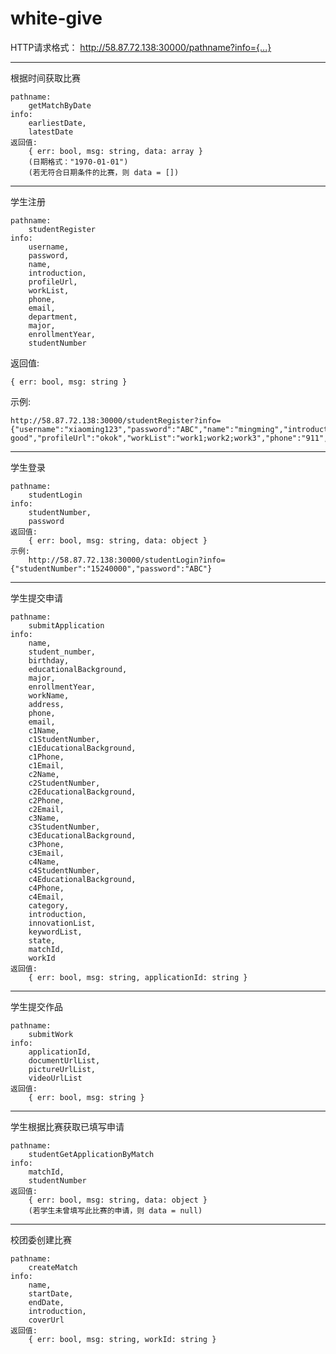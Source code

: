 ﻿# white-give

HTTP请求格式：
    http://58.87.72.138:30000/pathname?info={...}

----------------------------------------------------------------------------------------------------
根据时间获取比赛
```
pathname:
    getMatchByDate
info: 
    earliestDate, 
    latestDate
返回值:
    { err: bool, msg: string, data: array }
    (日期格式："1970-01-01")
    (若无符合日期条件的比赛，则 data = [])
```

----------------------------------------------------------------------------------------------------
学生注册
```
pathname:
    studentRegister
info: 
    username,
    password,
    name,
    introduction,
    profileUrl,
    workList,
    phone,
    email,
    department,
    major,
    enrollmentYear,
    studentNumber
```
返回值:
```
{ err: bool, msg: string }
```
示例:
```    
http://58.87.72.138:30000/studentRegister?info=
{"username":"xiaoming123","password":"ABC","name":"mingming","introduction":"im good","profileUrl":"okok","workList":"work1;work2;work3","phone":"911","email":"xiaoming@163.com","department":"software","major":"soft","enrollmentYear":"2015","studentNumber":"15240000"}
```
----------------------------------------------------------------------------------------------------
学生登录
```
pathname:
    studentLogin
info: 
    studentNumber,
    password
返回值:
    { err: bool, msg: string, data: object }
示例:
    http://58.87.72.138:30000/studentLogin?info={"studentNumber":"15240000","password":"ABC"}
```
----------------------------------------------------------------------------------------------------
学生提交申请
```
pathname:
    submitApplication
info: 
    name,
    student_number,
    birthday,
    educationalBackground,
    major,
    enrollmentYear,
    workName,
    address,
    phone,
    email,
    c1Name,
    c1StudentNumber,
    c1EducationalBackground,
    c1Phone,
    c1Email,
    c2Name,
    c2StudentNumber,
    c2EducationalBackground,
    c2Phone,
    c2Email,
    c3Name,
    c3StudentNumber,
    c3EducationalBackground,
    c3Phone,
    c3Email,
    c4Name,
    c4StudentNumber,
    c4EducationalBackground,
    c4Phone,
    c4Email,
    category,
    introduction,
    innovationList,
    keywordList,
    state,
    matchId,
    workId
返回值:
    { err: bool, msg: string, applicationId: string }
```
----------------------------------------------------------------------------------------------------
学生提交作品
```
pathname:
    submitWork
info: 
    applicationId,
    documentUrlList,
    pictureUrlList,
    videoUrlList
返回值:
    { err: bool, msg: string }
```

----------------------------------------------------------------------------------------------------
学生根据比赛获取已填写申请
```
pathname:
    studentGetApplicationByMatch
info: 
    matchId,
    studentNumber
返回值:
    { err: bool, msg: string, data: object }
    (若学生未曾填写此比赛的申请，则 data = null)
```

----------------------------------------------------------------------------------------------------
校团委创建比赛

```
pathname:
    createMatch
info:
    name,
    startDate,
    endDate,
    introduction,
    coverUrl
返回值:
    { err: bool, msg: string, workId: string }
```

